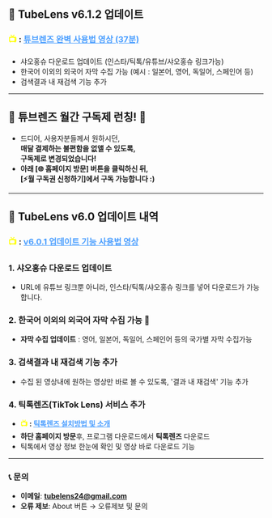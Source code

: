 ## 🚀 TubeLens v6.1.2 업데이트
### <span style="color: #ffff00; font-weight: bold;">📺 </span>: <a href="https://youtu.be/_U0ZlWsQC2w" style="color: #4a9eff; text-decoration: underline;">튜브렌즈 완벽 사용법 영상 (37분)</a>
- 샤오홍슈 다운로드 업데이트 (인스타/틱톡/유튜브/샤오홍슈 링크가능)
- 한국어 이외의 외국어 자막 수집 가능 (예시 : 일본어, 영어, 독일어, 스페인어 등)
- 검색결과 내 재검색 기능 추가
---

## 🎉 **튜브렌즈 월간 구독제 런칭!** 🎉

- 드디어, 사용자분들께서 원하시던,<br>**매달 결제하는 불편함을 없앨 수 있도록,**<br>**구독제로 변경되었습니다!** <br>
- **아래 [🌐 홈페이지 방문] 버튼을 클릭하신 뒤,**  <br>
**[⚡월 구독권 신청하기]에서 구독 가능합니다 :)**

---

## 🚀 TubeLens v6.0 업데이트 내역

### <span style="color: #ffff00; font-weight: bold;">📺 </span>: <a href="https://youtu.be/K4fLTU3kZe0" style="color: #4a9eff; text-decoration: underline;">v6.0.1 업데이트 기능 사용법 영상</a>

### 1. 샤오홍슈 다운로드 업데이트
- URL에 유튜브 링크뿐 아니라, 인스타/틱톡/샤오홍슈 링크를 넣어 다운로드가 가능합니다.

### 2. 한국어 이외의 외국어 자막 수집 가능 🤝
- **자막 수집 업데이트**
  : 영어, 일본어, 독일어, 스페인어 등의 국가별 자막 수집가능
  
### 3. 검색결과 내 재검색 기능 추가
- 수집 된 영상내에 원하는 영상만 바로 볼 수 있도록, '결과 내 재검색' 기능 추가

### 4. 틱톡렌즈(TikTok Lens) 서비스 추가
- **<span style="color: #ffff00; font-weight: bold;">📺 </span>: <a href="https://youtu.be/nFI9PUbbTUQ" style="color: #4a9eff; text-decoration: underline;">틱톡렌즈 설치방법 및 소개</a>**
- **하단 홈페이지 방문**후, 프로그램 다운로드에서 **틱톡렌즈** 다운로드
- 틱톡에서 영상 정보 한눈에 확인 및 영상 바로 다운로드 기능

---

### 📞 **문의**

- **이메일**: **tubelens24@gmail.com**
- **오류 제보**: About 버튼 → 오류제보 및 문의
